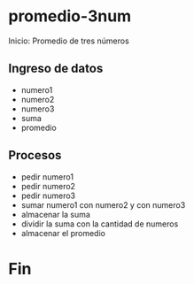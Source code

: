 # promedio-3num

Inicio: Promedio de tres números
## Ingreso de datos
- numero1
- numero2
- numero3
- suma 
- promedio

## Procesos
- pedir numero1
- pedir numero2
- pedir numero3
- sumar numero1 con numero2 y con numero3 
- almacenar la suma
- dividir la suma con la cantidad de numeros
- almacenar el promedio

# Fin